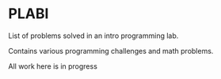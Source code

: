 # PLABI
List of problems solved in an intro programming lab.

Contains various programming challenges and math problems.

All work here is in progress
